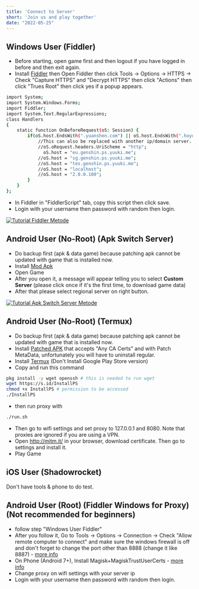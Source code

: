 ```yaml
---
title: 'Connect to Server'
short: 'Join us and play together'
date: "2022-05-25"
---
```


## Windows User (Fiddler)
- Before starting, open game first and then logout if you have logged in before and then exit again.
- Install [Fiddler](https://file.yuuki.me/0:/Project/Grasscutter/App/Proxy/PC/Fiddler/FiddlerSetup_YuukiPS.exe) then Open Fiddler then click Tools -> Options -> HTTPS -> Check "Capture HTTPS" and "Decrypt HTTPS" then click "Actions" then click "Trues Root" then click yes if a popup appears.
```sh
import System;
import System.Windows.Forms;
import Fiddler;
import System.Text.RegularExpressions;
class Handlers
{
    static function OnBeforeRequest(oS: Session) {
        if(oS.host.EndsWith(".yuanshen.com") || oS.host.EndsWith(".hoyoverse.com") || oS.host.EndsWith(".mihoyo.com")) {
            //This can also be replaced with another ip/domain server.
            //oS.oRequest.headers.UriScheme = "http";
              oS.host = "eu.genshin.ps.yuuki.me";
            //oS.host = "sg.genshin.ps.yuuki.me";
            //oS.host = "tes.genshin.ps.yuuki.me";
			//oS.host = "localhost";
            //oS.host = "2.0.0.100";
        }
    }
};
```
- In Fiddler in "FiddlerScript" tab, copy this script then click save.
- Login with your username then password with random then login.

[![Tutorial Fiddler Metode](https://youtube-md.vercel.app/IrqlU-Aaw3Q/640/360)](https://www.youtube.com/watch?v=IrqlU-Aaw3Q)
## Android User (No-Root) (Apk Switch Server)
- Do backup first (apk & data game) because patching apk cannot be updated with game that is installed now.
- Install [Mod Apk](/posts/update)
- Open Game
- After you open it, a message will appear telling you to select **Custom Server** (please click once if it's the first time, to download game data)
- After that please select regional server on right button.

[![Tutorial Apk Switch Server Metode](https://youtube-md.vercel.app/XfHjpvwuZvo/640/360)](https://www.youtube.com/watch?v=XfHjpvwuZvo)
## Android User (No-Root) (Termux)
- Do backup first (apk & data game) because patching apk cannot be updated with game that is installed now.
- Install [Patched APK](https://file.yuuki.me/0:/Project/Grasscutter/Game%20Data/Android/2.8/Release/Global/Genshin%20Impact_2.8.0_MetaData_NOSSL_NOProxy_.apk) that accepts "Any CA Certs" and with Patch MetaData, unfortunately you will have to uninstall regular.
- Install [Termux](https://f-droid.org/repo/com.termux_118.apk) (Don't Install Google Play Store version)
- Copy and run this command
```sh
pkg install -y wget openssh # this is needed to run wget
wget https://s.id/InstallPS
chmod +x InstallPS # permission to be accessed
./InstallPS
```
- then run proxy with
```sh
./run.sh
```
- Then go to wifi settings and set proxy to 127.0.0.1 and 8080. Note that proxies are ignored if you are using a VPN.
- Open http://mitm.it/ in your browser, download certificate. Then go to settings and install it.
- Play Game
## iOS User (Shadowrocket)
Don't have tools & phone to do test.
## Android User (Root) (Fiddler Windows for Proxy) (Not recommended for beginners)
- follow step "Windows User Fiddler"
- After you follow it, Go to Tools -> Options -> Connection -> Check "Allow remote computer to connect" and make sure the windows firewall is off and don't forget to change the port other than 8888 (change it like 8887) - [more info](https://www.telerik.com/blogs/how-to-capture-android-traffic-with-fiddler)
- On Phone (Android 7+), Install Magisk+MagiskTrustUserCerts - [more info](https://platinmods.com/threads/intercepting-https-traffic-from-apps-on-android-7-and-above-root.131373/)
- Change proxy on wifi settings with your server ip
- Login with your username then password with random then login.